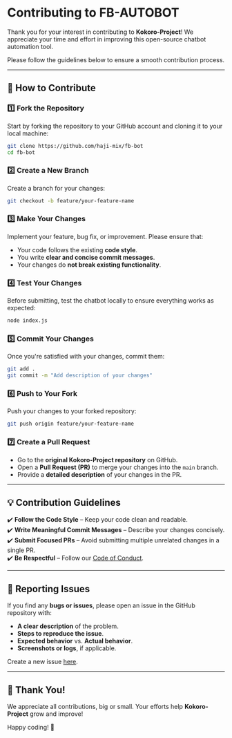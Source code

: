 
# Contributing to FB-AUTOBOT

Thank you for your interest in contributing to **Kokoro-Project**! We appreciate your time and effort in improving this open-source chatbot automation tool.  

Please follow the guidelines below to ensure a smooth contribution process.  

---

## 📌 How to Contribute  

### 1️⃣ **Fork the Repository**  
Start by forking the repository to your GitHub account and cloning it to your local machine:  
```bash
git clone https://github.com/haji-mix/fb-bot
cd fb-bot
```

### 2️⃣ **Create a New Branch**  
Create a branch for your changes:  
```bash
git checkout -b feature/your-feature-name
```

### 3️⃣ **Make Your Changes**  
Implement your feature, bug fix, or improvement. Please ensure that:  
- Your code follows the existing **code style**.  
- You write **clear and concise commit messages**.  
- Your changes do **not break existing functionality**.  

### 4️⃣ **Test Your Changes**  
Before submitting, test the chatbot locally to ensure everything works as expected:  
```bash
node index.js
```

### 5️⃣ **Commit Your Changes**  
Once you're satisfied with your changes, commit them:  
```bash
git add .
git commit -m "Add description of your changes"
```

### 6️⃣ **Push to Your Fork**  
Push your changes to your forked repository:  
```bash
git push origin feature/your-feature-name
```

### 7️⃣ **Create a Pull Request**  
- Go to the **original Kokoro-Project repository** on GitHub.  
- Open a **Pull Request (PR)** to merge your changes into the `main` branch.  
- Provide a **detailed description** of your changes in the PR.  

---

## 💡 Contribution Guidelines  

✔️ **Follow the Code Style** – Keep your code clean and readable.  
✔️ **Write Meaningful Commit Messages** – Describe your changes concisely.  
✔️ **Submit Focused PRs** – Avoid submitting multiple unrelated changes in a single PR.  
✔️ **Be Respectful** – Follow our [Code of Conduct](CODE_OF_CONDUCT.md).  

---

## 🐛 Reporting Issues  

If you find any **bugs or issues**, please open an issue in the GitHub repository with:  
- **A clear description** of the problem.  
- **Steps to reproduce the issue**.  
- **Expected behavior** vs. **Actual behavior**.  
- **Screenshots or logs**, if applicable.  

Create a new issue [here](https://github.com/your-repo/kokoro/issues).  

---

## 🎉 Thank You!  

We appreciate all contributions, big or small. Your efforts help **Kokoro-Project** grow and improve!  

Happy coding! 🚀  
